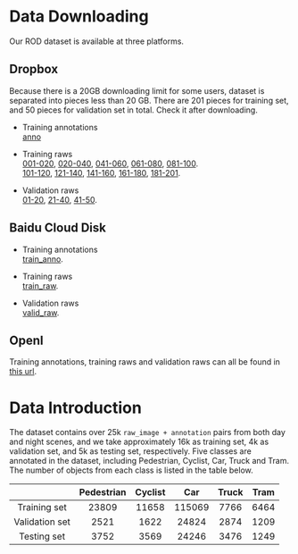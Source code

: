 # Data Downloading
Our ROD dataset is available at three platforms.

## Dropbox
Because there is a 20GB downloading limit for some users, dataset is separated into pieces less than 20 GB. There are 201 pieces for training set, and 50 pieces for validation set in total. Check it after downloading.

- Training annotations  
  [anno](https://www.dropbox.com/s/eaq461z7cuh6fvv/Train-anno.zip?dl=0)

- Training raws  
  [001-020](https://www.dropbox.com/sh/94rppg0vun294s2/AACinK8PghJX7nvCtMtCzxtWa?dl=0), [020-040](https://www.dropbox.com/sh/ny1glqhgchn6yj7/AACYdD3cOsLKtFlFLjgTDeama?dl=0), [041-060](https://www.dropbox.com/sh/vt59s58vxff642k/AADQMhazrlPjNowYtlZLm1rRa?dl=0), [061-080](https://www.dropbox.com/sh/brw884a4wdla3xn/AAAF83po-fH0FRS0_uwoZgZYa?dl=0), [081-100](https://www.dropbox.com/sh/jbqk9kq46y4ycjn/AAB5s9-qp0-eOZfjVrJwERHga?dl=0).  
  [101-120](https://www.dropbox.com/sh/amnjqzg5i4jub81/AABQHD0gkNfbL_qzVBABEQv_a?dl=0), [121-140](https://www.dropbox.com/sh/tgjswkqar6vzmni/AABcQARIGee_TlQQq5-yR6zfa?dl=0), [141-160](https://www.dropbox.com/sh/e1p2cvozv6jvj13/AAAPxvCA4XaCiCCfRjHTwHqRa?dl=0), [161-180](https://www.dropbox.com/sh/14evud79gcaoznf/AADa0M5SZQDZsAvcD2mniz5pa?dl=0), [181-201](https://www.dropbox.com/sh/sg0ixiajnqhbkxs/AAA5LDCqqJAxEPTcjU90LZWca?dl=0).

- Validation raws  
  [01-20](https://www.dropbox.com/sh/8i39sxs9g2v70d8/AAC-iNvBwROOcMUoSzeoEYz8a?dl=0), [21-40](https://www.dropbox.com/sh/w5uwzbxbvnq3fhf/AADr4vjZE2XqEEihpQoQx72qa?dl=0), [41-50](https://www.dropbox.com/sh/bkp1u5ypc62s4or/AAAMQaOYJyMjWBh6MDOD8o89a?dl=0).


## Baidu Cloud Disk
- Training annotations  
  [train_anno](https://pan.baidu.com/s/1ZdOsM9X_8u307ZER6SkqCg?pwd=fC66).

- Training raws  
  [train_raw](https://pan.baidu.com/s/1bBbogUZbCwKHwZEFAGx7lg?pwd=32NS).

- Validation raws  
  [valid_raw](https://pan.baidu.com/s/11hZm-AubcECP4oK6SfNNFg?pwd=186k).

## OpenI
Training annotations, training raws and validation raws can all be found in [this url](https://openi.pcl.ac.cn/innovation_contest/innov202305091731448/datasets).

# Data Introduction
The dataset contains over 25k `raw_image + annotation` pairs from both day and night scenes, and we take approximately 16k as training set, 4k as validation set, and 5k as testing set, respectively. Five classes are annotated in the dataset, including Pedestrian, Cyclist, Car, Truck and Tram. The number of objects from each class is listed in the table below.

| | Pedestrian | Cyclist | Car | Truck | Tram | 
| :---: | :---: | :---: | :---: | :---: | :---: |
| Training set   | 23809 | 11658 | 115069 | 7766 | 6464 |
| Validation set | 2521  | 1622  | 24824  | 2874 | 1209 |
| Testing set    | 3752  | 3569  | 24246  | 3476 | 1249 |
